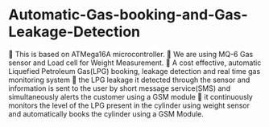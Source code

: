 # Automatic-Gas-booking-and-Gas-Leakage-Detection
	This is based on ATMega16A microcontroller.
	We are using MQ-6 Gas sensor and Load cell for Weight Measurement.
	A cost effective, automatic Liquefied Petroleum Gas(LPG) booking, leakage detection and real time gas monitoring system 
	the LPG leakage it detected through the sensor and information is sent to the user by short message service(SMS) and simultaneously alerts the customer using a GSM module 
	it continuously monitors the level of the LPG present in the cylinder using weight sensor and automatically books the cylinder using a GSM Module.
